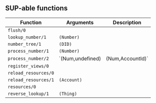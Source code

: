 ## SUP-able functions

| Function | Arguments | Description |
| -------- | --------- | ----------- |
| `flush/0` |  | |
| `lookup_number/1` | `(Number)` | |
| `number_tree/1` | `(DID)` | |
| `process_number/1` | `(Number)` | |
| `process_number/2` | `(Num,undefined) | (Num,AccountId)` | |
| `register_views/0` |  | |
| `reload_resources/0` |  | |
| `reload_resources/1` | `(Account)` | |
| `resources/0` |  | |
| `reverse_lookup/1` | `(Thing)` | |
